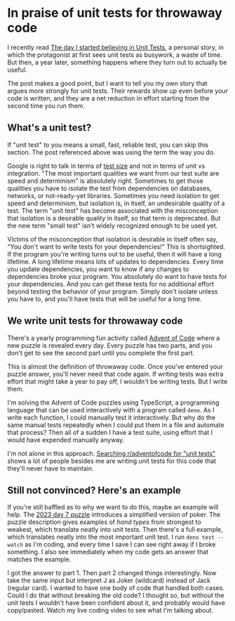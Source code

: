 # In praise of unit tests for throwaway code

I recently read
[The day I started believing in Unit Tests](https://mental-reverb.com/blog.php?id=42),
a personal story, in which the protagonist at first sees unit tests as busywork,
a waste of time. But then, a year later, something happens where they turn out
to actually be useful.

The post makes a good point, but I want to tell you my own story that argues
more strongly for unit tests. Their rewards show up even before your code is
written, and they are a net reduction in effort starting from the second time
you run them.

## What's a unit test?

If "unit test" to you means a small, fast, reliable test, you can skip this
section. The post referenced above was using the term the way you do.

Google is right to talk in terms of
[test size](https://abseil.io/resources/swe-book/html/ch11.html#test_size) and
not in terms of unit vs integration. "The most important qualities we want from
our test suite are speed and determinism" is absolutely right. Sometimes to get
those qualities you have to isolate the test from dependencies on databases,
networks, or not-ready-yet libraries. Sometimes you need isolation to get speed
and determinism, but isolation is, in itself, an undesirable quality of a test.
The term "unit test" has become associated with the misconception that isolation
is a desirable quality in itself, so that term is deprecated. But the new term
"small test" isn't widely recognized enough to be used yet.

Victims of the misconception that isolation is desirable in itself often say,
"You don't want to write tests for your dependencies!" This is shortsighted. If
the program you're writing turns out to be useful, then it will have a long
lifetime. A long lifetime means lots of updates to dependencies. Every time you
update dependencies, you want to know if any changes to dependencies broke your
program. You absolutely do want to have tests for your dependencies. And you can
get these tests for no additional effort beyond testing the behavior of your
program. Simply don't isolate unless you have to, and you'll have tests that
will be useful for a long time.

## We write unit tests for throwaway code

There's a yearly programming fun activity called
[Advent of Code](https://adventofcode.com/) where a new puzzle is revealed every
day. Every puzzle has two parts, and you don't get to see the second part until
you complete the first part.

This is almost the definition of throwaway code. Once you've entered your puzzle
answer, you'll never need that code again. If writing tests was extra effort
that might take a year to pay off, I wouldn't be writing tests. But I write
them.

I'm solving the Advent of Code puzzles using TypeScript, a programming language
that can be used interactively with a program called `deno`. As I write each
function, I could manually test it interactively. But why do the same manual
tests repeatedly when I could put them in a file and automate that process? Then
all of a sudden I have a test suite, using effort that I would have expended
manually anyway.

I'm not alone in this approach.
[Searching r/adventofcode for "unit
tests"](https://www.reddit.com/r/adventofcode/search/?q=unit%20tests&restrict_sr=1)
shows a lot of people besides me are writing unit tests for this code that
they'll never have to maintain.

## Still not convinced? Here's an example

If you're still baffled as to why we want to do this, maybe an example will
help. The [2023 day 7 puzzle](https://adventofcode.com/2023/day/7) introduces a
simplified version of poker. The puzzle description gives examples of _hand
types_ from strongest to weakest, which translate neatly into unit tests. Then
there's a full example, which translates neatly into the most important unit
test. I run `deno test --watch` as I'm coding, and every time I save I can see
right away if I broke something. I also see immediately when my code gets an
answer that matches the example.

I got the answer to part 1. Then part 2 changed things interestingly. Now take
the same input but interpret J as Joker (wildcard) instead of Jack (regular
card). I wanted to have one body of code that handled both cases. Could I do
that without breaking the old code? I thought so, but without the unit tests I
wouldn't have been confident about it, and probably would have copy/pasted.
Watch my live coding video to see what I'm talking about.
